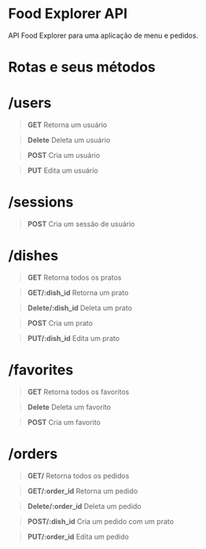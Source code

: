 
# Food Explorer API

API Food Explorer para uma aplicação de menu e pedidos.


# Rotas e seus métodos

# /users

> **GET**
> Retorna um usuário

> **Delete**
> Deleta um usuário

> **POST**
> Cria um usuário

> **PUT**
> Edita um usuário

# /sessions

> **POST**
> Cria um sessão  de usuário

# /dishes

> **GET**
> Retorna todos os pratos

> **GET/:dish_id**
> Retorna um prato

> **Delete/:dish_id**
> Deleta um prato

> **POST**
> Cria um prato

> **PUT/:dish_id**
> Edita um prato

# /favorites

> **GET**
> Retorna todos os favoritos

> **Delete**
> Deleta um favorito

> **POST**
> Cria um favorito

# /orders

> **GET/**
> Retorna todos os pedidos

> **GET/:order_id**
> Retorna um pedido

> **Delete/:order_id**
> Deleta um pedido

> **POST/:dish_id**
> Cria um pedido com um prato

> **PUT/:order_id**
> Edita um pedido


<!-- ### Bibliotecas 

- Express
- Express Async Errors
- Bcrypt.js
- jsonwebtoken (JSON)

### DevDependencies

- Nodemon

## Banco de Dados

- SQLite3 (Driver)

## Query Builder

- Knex.js

## Licença

Este projeto usa a licenciatura [MIT](./LICENSE) -->